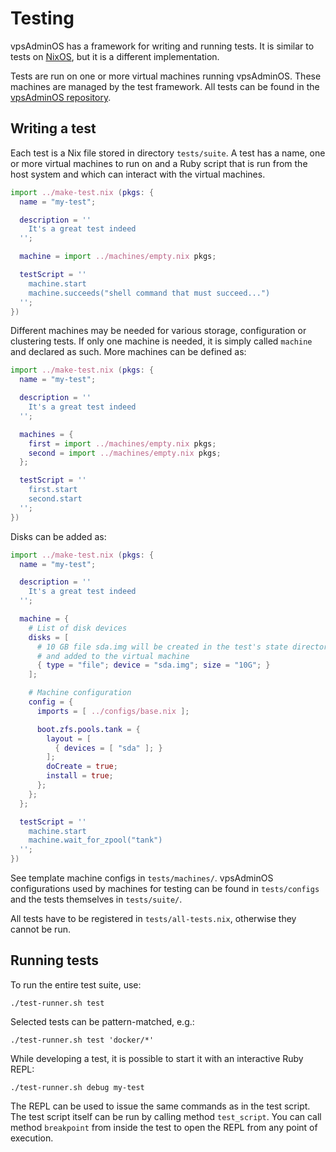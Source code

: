 # Testing

vpsAdminOS has a framework for writing and running tests. It is similar to tests
on [NixOS](https://nixos.org/nixos/manual/index.html#sec-nixos-tests), but it is
a different implementation.

Tests are run on one or more virtual machines running vpsAdminOS. These machines
are managed by the test framework. All tests can be found in the
[vpsAdminOS repository](https://github.com/vpsfreecz/vpsadminos/tree/master/tests).

## Writing a test
Each test is a Nix file stored in directory `tests/suite`. A test has a name,
one or more virtual machines to run on and a Ruby script that is run from
the host system and which can interact with the virtual machines.

```nix
import ../make-test.nix (pkgs: {
  name = "my-test";

  description = ''
    It's a great test indeed
  '';

  machine = import ../machines/empty.nix pkgs;

  testScript = ''
    machine.start
    machine.succeeds("shell command that must succeed...")
  '';
})
```

Different machines may be needed for various storage, configuration or clustering
tests. If only one machine is needed, it is simply called `machine` and declared
as such. More machines can be defined as:

```nix
import ../make-test.nix (pkgs: {
  name = "my-test";

  description = ''
    It's a great test indeed
  '';

  machines = {
    first = import ../machines/empty.nix pkgs;
    second = import ../machines/empty.nix pkgs;
  };

  testScript = ''
    first.start
    second.start
  '';
})
```

Disks can be added as:

```nix
import ../make-test.nix (pkgs: {
  name = "my-test";

  description = ''
    It's a great test indeed
  '';

  machine = {
    # List of disk devices
    disks = [
      # 10 GB file sda.img will be created in the test's state directory
      # and added to the virtual machine
      { type = "file"; device = "sda.img"; size = "10G"; }
    ];

    # Machine configuration
    config = {
      imports = [ ../configs/base.nix ];

      boot.zfs.pools.tank = {
        layout = [
          { devices = [ "sda" ]; }
        ];
        doCreate = true;
        install = true;
      };
    };
  };

  testScript = ''
    machine.start
    machine.wait_for_zpool("tank")
  '';
})
```

See template machine configs in `tests/machines/`. vpsAdminOS configurations
used by machines for testing can be found in `tests/configs` and the tests
themselves in `tests/suite/`.

All tests have to be registered in `tests/all-tests.nix`, otherwise they cannot
be run.

## Running tests
To run the entire test suite, use:

```
./test-runner.sh test
```

Selected tests can be pattern-matched, e.g.:

```
./test-runner.sh test 'docker/*'
```

While developing a test, it is possible to start it with an interactive Ruby REPL:

```
./test-runner.sh debug my-test
```

The REPL can be used to issue the same commands as in the test script. The test
script itself can be run by calling method `test_script`. You can call method
`breakpoint` from inside the test to open the REPL from any point of execution.
